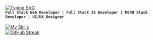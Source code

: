 [![Typing SVG](https://readme-typing-svg.herokuapp.com?font=Fira+Code&weight=500&size=28&pause=1000&color=07B0C8&random=false&width=435&lines=Ilyas+Farkhane)](https://git.io/typing-svg)
<br>
**`Full Stack Web Developer | Full Stack JS Developer | MERN Stack Developer | UI/UX Designer`** 
<br><br>
[![My Skills](https://skillicons.dev/icons?i=react,ts,redux,github,git,html,css,js,tailwind,bootstrap,sass,nodejs,express,figma,mongodb,postman,figma,materialui,visualstudio,vscode,stackoverflow,c,babel,mysql,&perline=12)](https://skillicons.dev)
<br>
[![GitHub Streak](https://github-readme-streak-stats.herokuapp.com?user=ilyasfarkhane-1500&theme=react&hide_border=true&card_width=684)](https://git.io/streak-stats)
